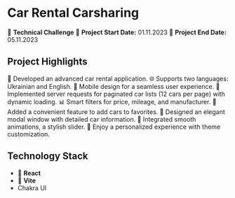 # Car Rental Carsharing

🤖 **Technical Challenge**
🚀 **Project Start Date:** 01.11.2023
🏁 **Project End Date:** 05.11.2023

## Project Highlights
🚗 Developed an advanced car rental application.
🌐 Supports two languages: Ukrainian and English.
📱 Mobile design for a seamless user experience.
📡 Implemented server requests for paginated car lists (12 cars per page) with dynamic loading.
📊 Smart filters for price, mileage, and manufacturer.
🌟 Added a convenient feature to add cars to favorites.
📑 Designed an elegant modal window with detailed car information.
🎥 Integrated smooth animations, a stylish slider.
🎨 Enjoy a personalized experience with theme customization.

## Technology Stack
- 🚀 **React**
- 🔧 **Vite**
- Chakra UI

